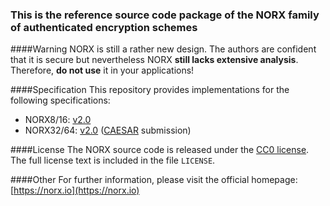 ### This is the reference source code package of the NORX family of authenticated encryption schemes

####Warning
NORX is still a rather new design. The authors are confident that it is secure but nevertheless NORX **still lacks extensive analysis**. Therefore, **do not use** it in your applications!


####Specification
This repository provides implementations for the following specifications:

* NORX8/16: [v2.0](http://cryptomaths.com/data/papers/2015-AJN-norx8-and-norx16.pdf)
* NORX32/64: [v2.0](https://norx.io/data/norx.pdf) ([CAESAR](http://competitions.cr.yp.to/caesar.html) submission)

####License
The NORX source code is released under the [CC0 license](https://creativecommons.org/publicdomain/zero/1.0/). The full license text is included in the file `LICENSE`.

####Other
For further information, please visit the official homepage: [https://norx.io](https://norx.io)

